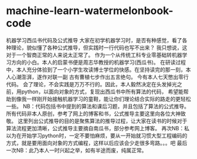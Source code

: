 # machine-learn-watermelonbook-code
机器学习西瓜书代码及公式推导
大家在初学机器学习时，是否有种感觉，看了各种理论，貌似懂了各种公式推导，但实践时一行代码也写不出来？
我只想说，这对于一个智商正常的人来说太正常了。
作为一个从传统工科专业零基础转机器学习方向的小白。本人的启蒙书便是周志华教授的机器学习(西瓜书)。
在研读过程中，本人充分体验到了一个小学生攻读博士学位的快感。在坚持读完的那一刻，本人心潮澎湃，遂作对联一副
  古有曹植七步作出五言绝句。
  今有本人七天憋出零行代码。
会了理论，不会实践是万万不行的。因此，本人毅然决定在头发掉光之前，用python，以面向对象的方式，复现出西瓜书中所有算法的代码，
希望能帮助到像我一样刚开始接触机器学习的童鞋，能让你们理论结合实际的路走的更轻松一些。
NB：代码包括书中提到的算法和课后习题，并且包括了算法的公式推导。
    所有代码非本人原创，参考了网上的博客和书，公式推导主要这里向各位大神致敬。
    这里列出公式推导的目的是聚焦算法的推导过程，让大家在读书的时候对于算法流程更加清晰，公式推导主要摘自南瓜书，部分参考网上博客。
再次NB：私以为在开始学习python时，一定不要怕麻烦，要从一开始就习惯大型工程编码的方式，就是要用面向对象的方式编程，这样以后应该会少走很多弯路。。。吧
最后一次NB：此乃本人一时兴起之举，如有半途而废，纯属正常。
